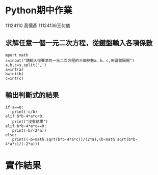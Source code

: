 # Python期中作業
11124110 高儒彥 11124136王何儀
## 求解任意一個一元二次方程，從鍵盤輸入各項係數
```
mport math
s=input("請輸入你要求的一元二次方程的三個參數a、b、c,用逗號隔開")
a,b,c=s.split(',')
a=int(a)
b=int(b)
c=int(c)
```
## 輸出判斷式的結果
```
if a==0:
   print(-c/b)
elif b*b-4*a*c<0:
   print("沒有結果")
elif b*b-4*a*c==0:
   print(-b/(2*a))
else:
   print((-b+math.sqrt(b*b-4*a*c))/(2*a),(b-math.sqrt(b*b-4*a*c)/(-2*a)))
```
# 實作結果
